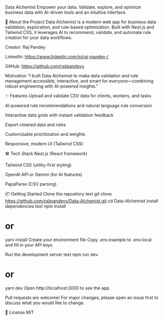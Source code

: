 Data Alchemist
Empower your data. Validate, explore, and optimize business data with AI-driven tools and an intuitive interface.

🚀 About the Project
Data Alchemist is a modern web app for business data validation, exploration, and rule-based optimization.
Built with Next.js and Tailwind CSS, it leverages AI to recommend, validate, and automate rule creation for your data workflows.

Creator: Raj Pandey

LinkedIn: https://www.linkedin.com/in/raj-pandey-/

GitHub: https://github.com/rajjpandeyy

Motivation
“I built Data Alchemist to make data validation and rule management accessible, interactive, and smart for everyone—combining robust engineering with AI-powered insights.”

✨ Features
Upload and validate CSV data for clients, workers, and tasks

AI-powered rule recommendations and natural language rule conversion

Interactive data grids with instant validation feedback

Export cleaned data and rules

Customizable prioritization and weights

Responsive, modern UI (Tailwind CSS)

🛠️ Tech Stack
Next.js (React framework)

Tailwind CSS (utility-first styling)

OpenAI API or Gemini (for AI features)

PapaParse (CSV parsing)

📦 Getting Started
Clone the repository
text
git clone https://github.com/rajjpandeyy/Data-Alchemist.git
cd Data-Alchemist
Install dependencies
text
npm install
# or
yarn install
Create your environment file
Copy .env.example to .env.local and fill in your API keys.

Run the development server
text
npm run dev
# or
yarn dev
Open http://localhost:3000 to see the app.


Pull requests are welcome! For major changes, please open an issue first to discuss what you would like to change.


📄 License
MIT
